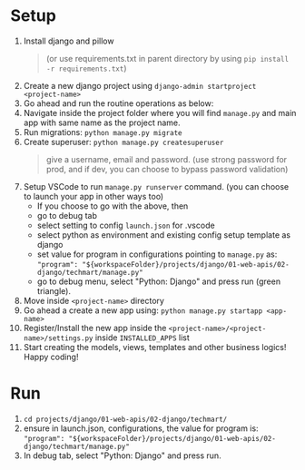 # Setup
1. Install django and pillow 
   > (or use requirements.txt in parent directory by using `pip install -r requirements.txt`)
2. Create a new django project using `django-admin startproject <project-name>`
3. Go ahead and run the routine operations as below:
4. Navigate inside the project folder where you will find `manage.py` and main app with same name as the project name.
4. Run migrations: `python manage.py migrate`
5. Create superuser: `python manage.py createsuperuser`
   > give a username, email and password. (use strong password for prod, and if dev, you can choose to bypass password validation)
6. Setup VSCode to run `manage.py runserver` command. (you can choose to launch your app in other ways too)
   - If you choose to go with the above, then 
   - go to debug tab
   - select setting to config `launch.json` for .vscode
   - select python as environment and existing config setup template as django
   - set value for program in configurations pointing to `manage.py` as:
    `"program": "${workspaceFolder}/projects/django/01-web-apis/02-django/techmart/manage.py"`
   - go to debug menu, select "Python: Django" and press run (green triangle).
7. Move inside `<project-name>` directory
8. Go ahead a create a new app using: `python manage.py startapp <app-name>`
9. Register/Install the new app inside the `<project-name>/<project-name>/settings.py` inside `INSTALLED_APPS` list
10. Start creating the models, views, templates and other business logics! Happy coding!

# Run
1. `cd projects/django/01-web-apis/02-django/techmart/`
2. ensure in launch.json, configurations, the value for program is:
   `"program": "${workspaceFolder}/projects/django/01-web-apis/02-django/techmart/manage.py"`
3. In debug tab, select "Python: Django" and press run.